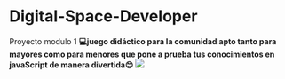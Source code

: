 # Digital-Space-Developer
Proyecto modulo 1 
**💻juego didáctico para la comunidad apto tanto para mayores como para menores que pone a prueba tus conocimientos en javaScript de manera divertida😊**
![](https://digitalspace.net.co/wp-content/uploads/2018/05/DIGITAL-SPACE-propuesta-1-500X300.png)
